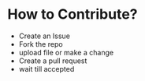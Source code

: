 # How to Contribute?
- Create an Issue
- Fork the repo
- upload file or make a change
- Create a pull request 
- wait till accepted
